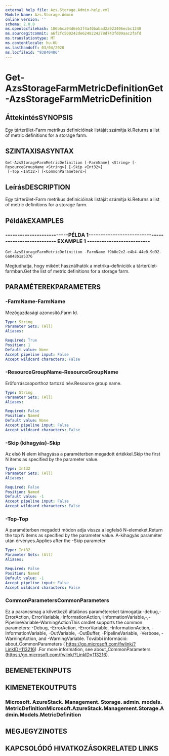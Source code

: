 ```yaml
---
external help file: Azs.Storage.Admin-help.xml
Module Name: Azs.Storage.Admin
online version: ''
schema: 2.0.0
ms.openlocfilehash: 186b6ca94d6e53f4a40babad2a923406ecbc1248
ms.sourcegitcommit: a6f2fc500242de6248224278d743fd09aac2fafd
ms.translationtype: MT
ms.contentlocale: hu-HU
ms.lasthandoff: 03/04/2020
ms.locfileid: "93840406"
---
```

# <span data-ttu-id="2d339-101">Get-AzsStorageFarmMetricDefinition</span><span class="sxs-lookup"><span data-stu-id="2d339-101">Get-AzsStorageFarmMetricDefinition</span></span>

## <span data-ttu-id="2d339-102">Áttekintés</span><span class="sxs-lookup"><span data-stu-id="2d339-102">SYNOPSIS</span></span>
<span data-ttu-id="2d339-103">Egy tárterület-Farm metrikus definícióinak listáját számítja ki.</span><span class="sxs-lookup"><span data-stu-id="2d339-103">Returns a list of metric definitions for a storage farm.</span></span>

## <span data-ttu-id="2d339-104">SZINTAXISA</span><span class="sxs-lookup"><span data-stu-id="2d339-104">SYNTAX</span></span>

```
Get-AzsStorageFarmMetricDefinition [-FarmName] <String> [-ResourceGroupName <String>] [-Skip <Int32>]
 [-Top <Int32>] [<CommonParameters>]
```

## <span data-ttu-id="2d339-105">Leírás</span><span class="sxs-lookup"><span data-stu-id="2d339-105">DESCRIPTION</span></span>
<span data-ttu-id="2d339-106">Egy tárterület-Farm metrikus definícióinak listáját számítja ki.</span><span class="sxs-lookup"><span data-stu-id="2d339-106">Returns a list of metric definitions for a storage farm.</span></span>

## <span data-ttu-id="2d339-107">Példák</span><span class="sxs-lookup"><span data-stu-id="2d339-107">EXAMPLES</span></span>

### <span data-ttu-id="2d339-108">--------------------------PÉLDA 1--------------------------</span><span class="sxs-lookup"><span data-stu-id="2d339-108">-------------------------- EXAMPLE 1 --------------------------</span></span>
```
Get-AzsStorageFarmMetricDefinition -FarmName f9b8e2e2-e4b4-44e0-9d92-6a848b1a5376
```

<span data-ttu-id="2d339-109">Megtudhatja, hogy miként használhatók a metrika-definíciók a tárterület-farmban.</span><span class="sxs-lookup"><span data-stu-id="2d339-109">Get the list of metric definitions for a storage farm.</span></span>

## <span data-ttu-id="2d339-110">PARAMÉTEREK</span><span class="sxs-lookup"><span data-stu-id="2d339-110">PARAMETERS</span></span>

### <span data-ttu-id="2d339-111">-FarmName</span><span class="sxs-lookup"><span data-stu-id="2d339-111">-FarmName</span></span>
<span data-ttu-id="2d339-112">Mezőgazdasági azonosító.</span><span class="sxs-lookup"><span data-stu-id="2d339-112">Farm Id.</span></span>

```yaml
Type: String
Parameter Sets: (All)
Aliases: 

Required: True
Position: 1
Default value: None
Accept pipeline input: False
Accept wildcard characters: False
```

### <span data-ttu-id="2d339-113">-ResourceGroupName</span><span class="sxs-lookup"><span data-stu-id="2d339-113">-ResourceGroupName</span></span>
<span data-ttu-id="2d339-114">Erőforráscsoporthoz tartozó név.</span><span class="sxs-lookup"><span data-stu-id="2d339-114">Resource group name.</span></span>

```yaml
Type: String
Parameter Sets: (All)
Aliases: 

Required: False
Position: Named
Default value: None
Accept pipeline input: False
Accept wildcard characters: False
```

### <span data-ttu-id="2d339-115">-Skip (kihagyás)</span><span class="sxs-lookup"><span data-stu-id="2d339-115">-Skip</span></span>
<span data-ttu-id="2d339-116">Az első N elem kihagyása a paraméterben megadott értékkel.</span><span class="sxs-lookup"><span data-stu-id="2d339-116">Skip the first N items as specified by the parameter value.</span></span>

```yaml
Type: Int32
Parameter Sets: (All)
Aliases: 

Required: False
Position: Named
Default value: -1
Accept pipeline input: False
Accept wildcard characters: False
```

### <span data-ttu-id="2d339-117">-Top</span><span class="sxs-lookup"><span data-stu-id="2d339-117">-Top</span></span>
<span data-ttu-id="2d339-118">A paraméterben megadott módon adja vissza a legfelső N-elemeket.</span><span class="sxs-lookup"><span data-stu-id="2d339-118">Return the top N items as specified by the parameter value.</span></span>
<span data-ttu-id="2d339-119">A-kihagyás paraméter után érvényes.</span><span class="sxs-lookup"><span data-stu-id="2d339-119">Applies after the -Skip parameter.</span></span>

```yaml
Type: Int32
Parameter Sets: (All)
Aliases: 

Required: False
Position: Named
Default value: -1
Accept pipeline input: False
Accept wildcard characters: False
```

### <span data-ttu-id="2d339-120">CommonParameters</span><span class="sxs-lookup"><span data-stu-id="2d339-120">CommonParameters</span></span>
<span data-ttu-id="2d339-121">Ez a parancsmag a következő általános paramétereket támogatja:-debug,-ErrorAction,-ErrorVariable,-InformationAction,-InformationVariable,-,-PipelineVariable-WarningAction</span><span class="sxs-lookup"><span data-stu-id="2d339-121">This cmdlet supports the common parameters: -Debug, -ErrorAction, -ErrorVariable, -InformationAction, -InformationVariable, -OutVariable, -OutBuffer, -PipelineVariable, -Verbose, -WarningAction, and -WarningVariable.</span></span> <span data-ttu-id="2d339-122">További információ: about_CommonParameters ( https://go.microsoft.com/fwlink/?LinkID=113216) .</span><span class="sxs-lookup"><span data-stu-id="2d339-122">For more information, see about_CommonParameters (https://go.microsoft.com/fwlink/?LinkID=113216).</span></span>

## <span data-ttu-id="2d339-123">BEMENETEK</span><span class="sxs-lookup"><span data-stu-id="2d339-123">INPUTS</span></span>

## <span data-ttu-id="2d339-124">KIMENETEK</span><span class="sxs-lookup"><span data-stu-id="2d339-124">OUTPUTS</span></span>

### <span data-ttu-id="2d339-125">Microsoft. AzureStack. Management. Storage. admin. models. MetricDefinition</span><span class="sxs-lookup"><span data-stu-id="2d339-125">Microsoft.AzureStack.Management.Storage.Admin.Models.MetricDefinition</span></span>

## <span data-ttu-id="2d339-126">MEGJEGYZI</span><span class="sxs-lookup"><span data-stu-id="2d339-126">NOTES</span></span>

## <span data-ttu-id="2d339-127">KAPCSOLÓDÓ HIVATKOZÁSOK</span><span class="sxs-lookup"><span data-stu-id="2d339-127">RELATED LINKS</span></span>

